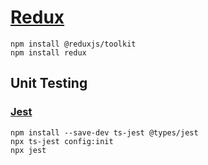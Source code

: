 # [Redux](https://redux.js.org/introduction/installation)

```
npm install @reduxjs/toolkit
npm install redux
```

## Unit Testing

### [Jest](https://jestjs.io/docs/getting-started#via-ts-jest)

```
npm install --save-dev ts-jest @types/jest
npx ts-jest config:init
npx jest
```
